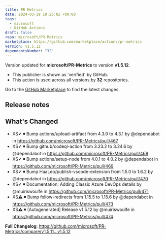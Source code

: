 ```yaml
---
title: PR Metrics
date: 2024-03-19 19:26:02 +00:00
tags:
  - microsoft
  - GitHub Actions
draft: false
repo: microsoft/PR-Metrics
marketplace: https://github.com/marketplace/actions/pr-metrics
version: v1.5.12
dependentsNumber: "32"
---
```



Version updated for **microsoft/PR-Metrics** to version **v1.5.12**.
- This publisher is shown as 'verified' by GitHub.
- This action is used across all versions by **32** repositories.

Go to the [GitHub Marketplace](https://github.com/marketplace/actions/pr-metrics) to find the latest changes.

## Release notes

## What's Changed
* XS✔ ◾ Bump actions/upload-artifact from 4.3.0 to 4.3.1 by @dependabot in https://github.com/microsoft/PR-Metrics/pull/467
* XS✔ ◾ Bump github/codeql-action from 3.23.2 to 3.24.6 by @dependabot in https://github.com/microsoft/PR-Metrics/pull/468
* XS✔ ◾ Bump actions/setup-node from 4.0.1 to 4.0.2 by @dependabot in https://github.com/microsoft/PR-Metrics/pull/469
* XS✔ ◾ Bump HaaLeo/publish-vscode-extension from 1.5.0 to 1.6.2 by @dependabot in https://github.com/microsoft/PR-Metrics/pull/470
* XS✔ ◾ Documentation: Adding Classic Azure DevOps details by @muiriswoulfe in https://github.com/microsoft/PR-Metrics/pull/471
* XS⚠️ ◾ Bump follow-redirects from 1.15.5 to 1.15.6 by @dependabot in https://github.com/microsoft/PR-Metrics/pull/473
* XS⚠️ ◾ [Autogenerated] Release v1.5.12 by @muiriswoulfe in https://github.com/microsoft/PR-Metrics/pull/474


**Full Changelog**: https://github.com/microsoft/PR-Metrics/compare/v1.5.11...v1.5.12
